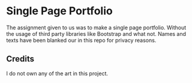 # Single Page Portfolio

The assignment given to us was to make a single page portfolio. Without the usage of third party libraries like Bootstrap and what not.
Names and texts have been blanked our in this repo for privacy reasons.

## Credits

I do not own any of the art in this project.
